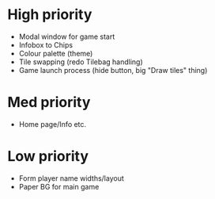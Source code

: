 # High priority

* Modal window for game start
* Infobox to Chips
* Colour palette (theme)
* Tile swapping (redo Tilebag handling)
* Game launch process (hide button, big "Draw tiles" thing)

# Med priority

* Home page/Info etc.

# Low priority

* Form player name widths/layout
* Paper BG for main game